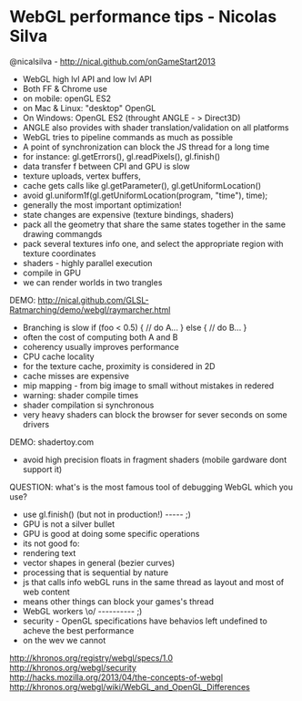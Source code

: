 WebGL performance tips - Nicolas Silva
======================================
@nicalsilva - http://nical.github.com/onGameStart2013

- WebGL high lvl API and low lvl API
- Both FF & Chrome use
 - on mobile: openGL ES2
 - on Mac & Linux: "desktop" OpenGL
 - On Windows: OpenGL ES2 (throught ANGLE - > Direct3D)
- ANGLE also provides with shader translation/validation on all platforms
- WebGL tries to pipeline commands as much as possible
- A point of synchronization can block the JS thread for a long time
- for instance: gl.getErrors(), gl.readPixels(), gl.finish()
- data transfer f between CPI and GPU is slow
 - texture uploads, vertex buffers,
- cache gets calls like gl.getParameter(), gl.getUniformLocation()
- avoid gl.uniform1f(gl.getUniformLocation(program, "time"), time);
- generally the most important optimization!
- state changes are expensive (texture bindings, shaders)
- pack all the geometry that share the same states together in the same drawing commangds
- pack several textures info one, and select the appropriate region with texture coordinates
- shaders - highly parallel execution
- compile in GPU 
- we can render worlds in two trangles

DEMO: http://nical.github.com/GLSL-Ratmarching/demo/webgl/raymarcher.html

- Branching is slow
if (foo < 0.5) {
 // do A...
} else {
 // do B...
}
- often the cost of computing both A and B
- coherency usually  improves performance
- CPU cache locality 
- for the texture cache, proximity is considered in 2D
- cache misses are expensive
- mip mapping - from big image to small without mistakes in redered
- warning: shader compile times
- shader compilation si synchronous
- very heavy shaders can block the browser for sever seconds on some drivers

DEMO: shadertoy.com

- avoid high precision floats in fragment shaders (mobile gardware dont support it)

QUESTION: what's is the most famous tool of debugging WebGL which you use?

- use gl.finish() (but not in production!) ----- ;)
- GPU is not a silver bullet 
- GPU is good at doing some specific operations
- its not good fo:
 - rendering text
 - vector shapes in general (bezier curves)
 - processing that is sequential by nature
- js that calls info webGL runs in the same thread as layout and most of web content
- means other things can block your games's thread
- WebGL workers \o/ ---------- ;)
- security - OpenGL specifications have behavios left undefined to acheve the best performance
- on the wev we cannot

http://khronos.org/registry/webgl/specs/1.0<br />
http://khronos.org/webgl/security<br />
http://hacks.mozilla.org/2013/04/the-concepts-of-webgl<br />
http://khronos.org/webgl/wiki/WebGL_and_OpenGL_Differences<br />
